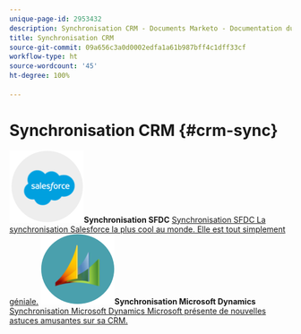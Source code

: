 ```yaml
---
unique-page-id: 2953432
description: Synchronisation CRM - Documents Marketo - Documentation du produit
title: Synchronisation CRM
source-git-commit: 09a656c3a0d0002edfa1a61b987bff4c1dff33cf
workflow-type: ht
source-wordcount: '45'
ht-degree: 100%

---
```



# Synchronisation CRM {#crm-sync}

**![Synchronisation SFDC](assets/sfdc.png)Synchronisation SFDC** [Synchronisation SFDC La synchronisation Salesforce la plus cool au monde. Elle est tout simplement géniale.](https://docs.marketo.com/display/DOCS/Salesforce+Sync)     **![Synchronisation Microsoft Dynamics](assets/dynamics.png)Synchronisation Microsoft Dynamics** [Synchronisation Microsoft Dynamics Microsoft présente de nouvelles astuces amusantes sur sa CRM.](https://docs.marketo.com/display/DOCS/Microsoft+Dynamics+Sync)
